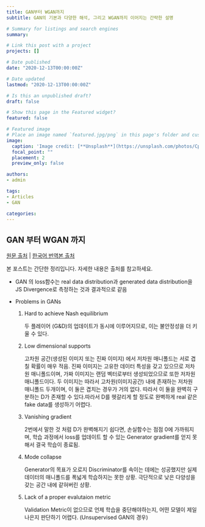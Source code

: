 ```yaml
---
title: GAN부터 WGAN까지
subtitle: GAN의 기본과 다양한 해석, 그리고 WGAN까지 이어지는 간략한 설명

# Summary for listings and search engines
summary: 

# Link this post with a project
projects: []

# Date published
date: "2020-12-13T00:00:00Z"

# Date updated
lastmod: "2020-12-13T00:00:00Z"

# Is this an unpublished draft?
draft: false

# Show this page in the Featured widget?
featured: false

# Featured image
# Place an image named `featured.jpg/png` in this page's folder and customize its options here.
image:
  caption: 'Image credit: [**Unsplash**](https://unsplash.com/photos/CpkOjOcXdUY)'
  focal_point: ""
  placement: 2
  preview_only: false

authors:
- admin

tags: 
- Articles
- GAN

categories:
---
```


## GAN 부터 WGAN 까지

[원문 출처](https://lilianweng.github.io/lil-log/2017/08/20/from-GAN-to-WGAN.html) | [한국어 번역본 출처](https://github.com/yjucho1/articles/blob/master/fromGANtoWGAN/readme.md#generative-adversarial-network-gan)

본 포스트는 간단한 정리입니다.
자세한 내용은 출처를 참고하세요.

- GAN 의 loss함수는 real data distribution과  generated data distribution을 JS Divergence로 측정하는 것과 결과적으로 같음

- Problems in GANs

    1. Hard to achieve Nash equilibrium

        두 플레이어 (G&D)의 업데이트가 동시에 이루어지므로, 이는 불안정성을 더 키울 수 있다.
    2. Low dimensional supports
    
        고차원 공간(생성된 이미지 또는 진짜 이미지) 에서 저차원 매니폴드는 서로 겹칠 확률이 매우 적음.
        진짜 이미지는 고유한 데이터 특성을 갖고 있으므로 저차원 매니폴드이며, 가짜 이미지는 랜덤 벡터로부터 생성되었으므로 또한 저차원 매니폴드이다.
        두 이미지는 따라서 고차원(이미지공간) 내에 존재하는 저차원 매니폴드 두개이며, 이 둘은 겹치는 경우가 거의 없다.
        따라서 이 둘을 완벽히 구분하는 D가 존재할 수 있다.따라서 D를 헷갈리게 할 정도로 완벽하게 real 같은 fake data를 생성하기 어렵다.
    3. Vanishing gradient
    
        2번에서 말한 것 처럼 D가 완벽해지기 쉽다면, 손실함수는 점점 0에 가까워지며, 학습 과정에서 loss를 업데이트 할 수 있는 Generator gradient를 얻지 못해서 결국 학습이 종료됨.
    4. Mode collapse
    
        Generator의 목표가 오로지 Discriminator를 속이는 데에는 성공했지만 실제 데이터의 매니폴드를 폭넓게 학습하지는 못한 상황. 극단적으로 낮은 다양성을 갖는 공간 내에 같혀버린 상황.
    5. Lack of a proper evalutaion metric
    
        Validation Metric이 없으므로 언제 학습을 중단해야하는지, 어떤 모델이 제일 나은지 판단하기 어렵다. (Unsupervised GAN의 경우)